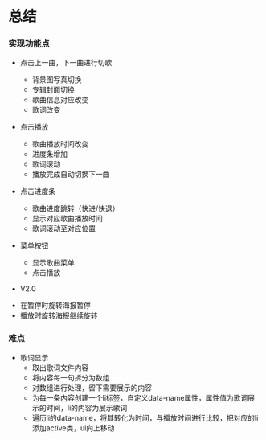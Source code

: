 # 总结



### 实现功能点

* 点击上一曲，下一曲进行切歌
  - 背景图写真切换
  - 专辑封面切换
  - 歌曲信息对应改变
  - 歌词改变

* 点击播放
  - 歌曲播放时间改变
  - 进度条增加
  - 歌词滚动
  - 播放完成自动切换下一曲

* 点击进度条
  - 歌曲进度跳转（快进/快退）
  - 显示对应歌曲播放时间
  - 歌词滚动至对应位置

* 菜单按钮
  - 显示歌曲菜单
  - 点击播放

* V2.0
- 在暂停时旋转海报暂停
- 播放时旋转海报继续旋转



### 难点

* 歌词显示
  - 取出歌词文件内容
  - 将内容每一句拆分为数组
  - 对数组进行处理，留下需要展示的内容
  - 为每一条内容创建一个li标签，自定义data-name属性，属性值为歌词展示的时间，li的内容为展示歌词
  - 遍历li的data-name，将其转化为时间，与播放时间进行比较，把对应的li添加active类，ul向上移动